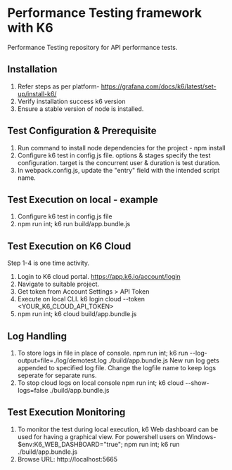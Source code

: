 # Performance Testing framework with K6
Performance Testing repository for API performance tests.

## Installation
1. Refer steps as per platform-
https://grafana.com/docs/k6/latest/set-up/install-k6/
2. Verify installation success
k6 version
3. Ensure a stable version of node is installed.

## Test Configuration & Prerequisite
1. Run command to install node dependencies for the project - npm install
2. Configure k6 test in config.js file. 
options & stages specify the test configuration. target is the concurrent user & duration is test duration.
3. In webpack.config.js, update the "entry" field with the intended script name.

## Test Execution on local - example
1. Configure k6 test in config.js file
2. npm run int;  k6 run build/app.bundle.js

## Test Execution on K6 Cloud
Step 1-4 is one time activity.
1. Login to K6 cloud portal. https://app.k6.io/account/login
2. Navigate to suitable project.
3. Get token from Account Settings > API Token
4. Execute on local CLI.
k6 login cloud --token <YOUR_K6_CLOUD_API_TOKEN>
5. npm run int;  k6 cloud build/app.bundle.js

## Log Handling
1. To store logs in file in place of console.
npm run int; k6 run --log-output=file=./log/demotest.log ./build/app.bundle.js
New run log gets appended to specified log file. Change the logfile name to keep logs seperate for separate runs.
2. To stop cloud logs on local console 
npm run int; k6 cloud --show-logs=false ./build/app.bundle.js

## Test Execution Monitoring
1. To monitor the test during local execution, k6 Web dashboard can be used for having a graphical view.
For powershell users on Windows-
$env:K6_WEB_DASHBOARD="true"; npm run int;  k6 run ./build/app.bundle.js
2. Browse URL: http://localhost:5665

